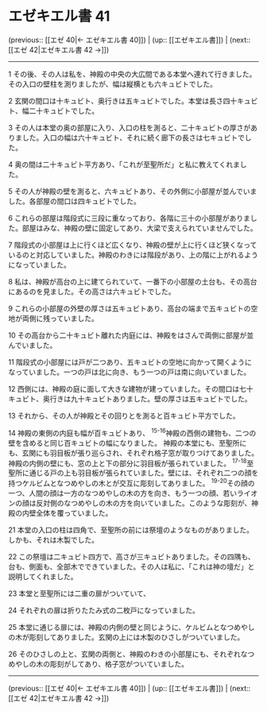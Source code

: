 # エゼキエル書 41

(previous:: [[エゼ 40|← エゼキエル書 40]]) | (up:: [[エゼキエル書]]) | (next:: [[エゼ 42|エゼキエル書 42 →]])

***


1 その後、その人は私を、神殿の中央の大広間である本堂へ連れて行きました。その入口の壁柱を測りましたが、幅は縦横とも六キュビトでした。 

2 玄関の間口は十キュビト、奥行きは五キュビトでした。本堂は長さ四十キュビト、幅二十キュビトでした。 

3 その人は本堂の奥の部屋に入り、入口の柱を測ると、二十キュビトの厚さがありました。入口の幅は六十キュビト、それに続く廊下の長さは七キュビトでした。 

4 奥の間は二十キュビト平方あり、「これが至聖所だ」と私に教えてくれました。 

5 その人が神殿の壁を測ると、六キュビトあり、その外側に小部屋が並んでいました。各部屋の間口は四キュビトでした。 

6 これらの部屋は階段式に三段に重なっており、各階に三十の小部屋がありました。部屋はみな、神殿の壁に固定してあり、大梁で支えられていませんでした。 

7 階段式の小部屋は上に行くほど広くなり、神殿の壁が上に行くほど狭くなっているのと対応していました。神殿のわきには階段があり、上の階に上がれるようになっていました。 

8 私は、神殿が高台の上に建てられていて、一番下の小部屋の土台も、その高台にあるのを見ました。その高さは六キュビトでした。 

9 これらの小部屋の外壁の厚さは五キュビトあり、高台の端まで五キュビトの空地が両側に残っていました。 

10 その高台から二十キュビト離れた内庭には、神殿をはさんで両側に部屋が並んでいました。 

11 階段式の小部屋には戸が二つあり、五キュビトの空地に向かって開くようになっていました。一つの戸は北に向き、もう一つの戸は南に向いていました。 

12 西側には、神殿の庭に面して大きな建物が建っていました。その間口は七十キュビト、奥行きは九十キュビトありました。壁の厚さは五キュビトでした。 

13 それから、その人が神殿とその回りとを測ると百キュビト平方でした。 

14 神殿の東側の内庭も幅が百キュビトあり、 <sup class="versenum">15-16</sup>神殿の西側の建物も、二つの壁を含めると同じ百キュビトの幅になりました。 神殿の本堂にも、至聖所にも、玄関にも羽目板が張り巡らされ、それぞれ格子窓が取りつけてありました。神殿の内側の壁にも、窓の上と下の部分に羽目板が張られていました。 <sup class="versenum">17-18</sup>至聖所に通じる戸の上も羽目板が張られていました。壁には、それぞれ二つの顔を持つケルビムとなつめやしの木とが交互に彫刻してありました。 <sup class="versenum">19-20</sup>その顔の一つ、人間の顔は一方のなつめやしの木の方を向き、もう一つの顔、若いライオンの顔は反対側のなつめやしの木の方を向いていました。このような彫刻が、神殿の内壁全体を覆っていました。 

21 本堂の入口の柱は四角で、至聖所の前には祭壇のようなものがありました。しかも、それは木製でした。 

22 この祭壇は二キュビト四方で、高さが三キュビトありました。その四隅も、台も、側面も、全部木でできていました。その人は私に、「これは神の壇だ」と説明してくれました。 

23 本堂と至聖所には二重の扉がついていて、 

24 それぞれの扉は折りたたみ式の二枚戸になっていました。 

25 本堂に通じる扉には、神殿の内側の壁と同じように、ケルビムとなつめやしの木が彫刻してありました。玄関の上には木製のひさしがついていました。 

26 そのひさしの上と、玄関の両側と、神殿のわきの小部屋にも、それぞれなつめやしの木の彫刻がしてあり、格子窓がついていました。

***

(previous:: [[エゼ 40|← エゼキエル書 40]]) | (up:: [[エゼキエル書]]) | (next:: [[エゼ 42|エゼキエル書 42 →]])
